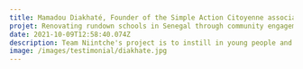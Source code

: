```yaml
---
title: Mamadou Diakhaté, Founder of the Simple Action Citoyenne association, Senegal
projet: Renovating rundown schools in Senegal through community engagement
date: 2021-10-09T12:58:40.074Z
description: Team Niintche's project is to instill in young people and adults, as well as children, the notion of community engagement through actions that involve them and have a real impact on the daily lives of the population. Thanks to the community service, it provides training in various trades through the renovation of schools and the drilling of wells..... It is also a social incubator for all students, school dropouts and even young social deviants.
image: /images/testimonial/diakhate.jpg
---
```


